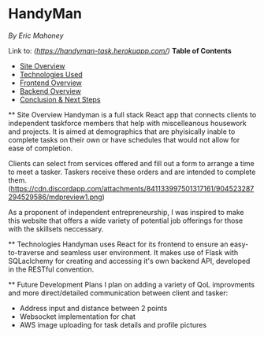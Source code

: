 # HandyMan
*By Eric Mahoney*

Link to: *(https://handyman-task.herokuapp.com/)*
**Table of Contents**
* [Site Overview](#site-overview)
* [Technologies Used](#technologies-used)
* [Frontend Overview](#frontend-overview)
* [Backend Overview](#backend-overview)
* [Conclusion & Next Steps](#conclusion-and-next-steps)

** Site Overview
Handyman is a full stack React app that connects clients to independent taskforce members that help with miscelleanous housework and projects.  It is aimed at demographics that are phyisically inable
to complete tasks on their own or have schedules that would not allow for ease of completion.

Clients can select from services offered and fill out a form to arrange a time to meet a tasker.
Taskers receive these orders and are intended to complete them.
(https://cdn.discordapp.com/attachments/841133997501317161/904523287294529586/mdpreview1.png)

As a proponent of independent entrepreneurship, I was inspired to make this website that offers
a wide variety of potential job offerings for those with the skillsets neccessary.


** Technologies
Handyman uses React for its frontend to ensure an easy-to-traverse and seamless user environment.  It makes use of Flask with SQLaclchemy for creating and accessing it's own backend API, developed in the RESTful convention.


** Future Development Plans
I plan on adding a variety of QoL improvments and more direct/detailed communication between client and tasker:
- Address input and distance between 2 points
- Websocket implementation for chat
- AWS image uploading for task details and profile pictures
